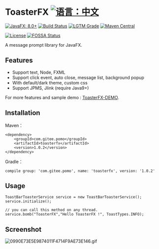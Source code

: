 # ToasterFX [![语言：中文](https://img.shields.io/badge/%E8%AF%AD%E8%A8%80-%E4%B8%AD%E6%96%87-blue)](README.md)

[![JavaFX: 8.0+](https://img.shields.io/badge/javafx-8.0%2B-blue)](https://www.oracle.com/java/technologies/javase/javase-jdk8-downloads.html)
[![Build Status](https://travis-ci.com/Mr-Po/toasterfx.svg?branch=master)](https://travis-ci.com/Mr-Po/toasterfx)
[![LGTM Grade](https://img.shields.io/lgtm/grade/java/github/Mr-Po/toasterfx)](https://lgtm.com/projects/g/Mr-Po/toasterfx/context:java)
[![Maven Central](https://img.shields.io/maven-central/v/com.gitee.pomo/toasterfx/1)](https://search.maven.org/#search|ga|1|com.gitee.pomo.toasterfx)

[![License](https://img.shields.io/github/license/Mr-Po/toasterfx?color=blue)](LICENSE)
[![FOSSA Status](https://app.fossa.com/api/projects/git%2Bgithub.com%2FMr-Po%2Ftoasterfx.svg?type=shield)](https://app.fossa.com/projects/git%2Bgithub.com%2FMr-Po%2Ftoasterfx?ref=badge_shield)

A message prompt library for JavaFX.

## Features
* Support text, Node, FXML
* Support click event, auto close, message list, background popup
* With default/dark theme, custom css
* Support JPMS, Jlink (require Java9+)

For more features and sample demo : [ToasterFX-DEMO](../../../toasterfx-demo).

## Installation
Maven：
```
<dependency>
    <groupId>com.gitee.pomo</groupId>
    <artifactId>toasterfx</artifactId>
    <version>1.0.2</version>
</dependency>
```
Gradle：
```
compile group: 'com.gitee.pomo', name: 'toasterfx', version: '1.0.2'
```


## Usage
```
ToastBarToasterService service = new ToastBarToasterService();
service.initialize();

// you can call this method on any thread.
service.bomb("ToasterFX","Hello ToasterFX !", ToastTypes.INFO);
```

## Screenshot
![0990E73E5E9874011F4714F9AE73E146.gif](https://i.loli.net/2020/09/28/RPShGny2mKedi5r.gif)